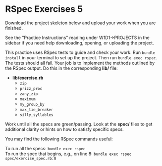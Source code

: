 # RSpec Exercises 5

Download the project skeleton below and upload your work when you are finished.

See the "Practice Instructions" reading under W1D1->PROJECTS in the sidebar if
you need help downloading, opening, or uploading the project.

This practice uses RSpec tests to guide and check your work. Run `bundle
install` in your terminal to set up the project. Then run `bundle exec rspec`.
The tests should all fail. Your job is to implement the methods outlined by the
RSpec output. Do this in the corresponding __lib/__ file:

* __lib/exercise.rb__
  * `zip`
  * `prizz_proc`
  * `zany_zip`
  * `maximum`
  * `my_group_by`
  * `max_tie_breaker`
  * `silly_syllables`

Work until all the specs are green/passing. Look at the __spec/__ files to get
additional clarity or hints on how to satisfy specific specs.

You may find the following RSpec commands useful:

To run all the specs: `bundle exec rspec`  
To run the spec that begins, e.g., on line 8: `bundle exec rspec spec/exercise_spec.rb:8`